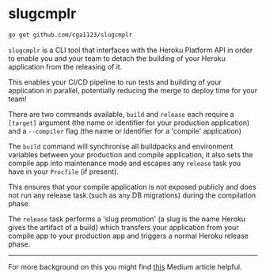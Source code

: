 # slugcmplr

```bash
go get github.com/cga1123/slugcmplr
```

`slugcmplr` is a CLI tool that interfaces with the Heroku Platform API in order
to enable you and your team to detach the building of your Heroku application
from the releasing of it.

This enables your CI/CD pipeline to run tests and building of your application
in parallel, potentially reducing the merge to deploy time for your team!

There are two commands available, `build` and `release` each require a
`[target]` argument (the name or identifier for your production application)
and a `--compiler` flag (the name or identifier for a 'compile' application)

The `build` command will synchronise all buildpacks and environment variables
between your production and compile application, it also sets the compile app
into maintenance mode and escapes any `release` task you have in your
`Procfile` (if present).

This ensures that your compile application is not exposed publicly and does not
run any release task (such as any DB migrations) during the compilation phase.

The `release` task performs a 'slug promotion' (a slug is the name Heroku gives
the artifact of a build) which transfers your application from your compile app
to your production app and triggers a normal Heroku release phase.


---

For more background on this you might find [this] Medium article helpful.

[this]: https://medium.com/carwow-product-engineering/speeding-up-our-heroku-deploys-by-35-percent-f9fa6f6cf404
